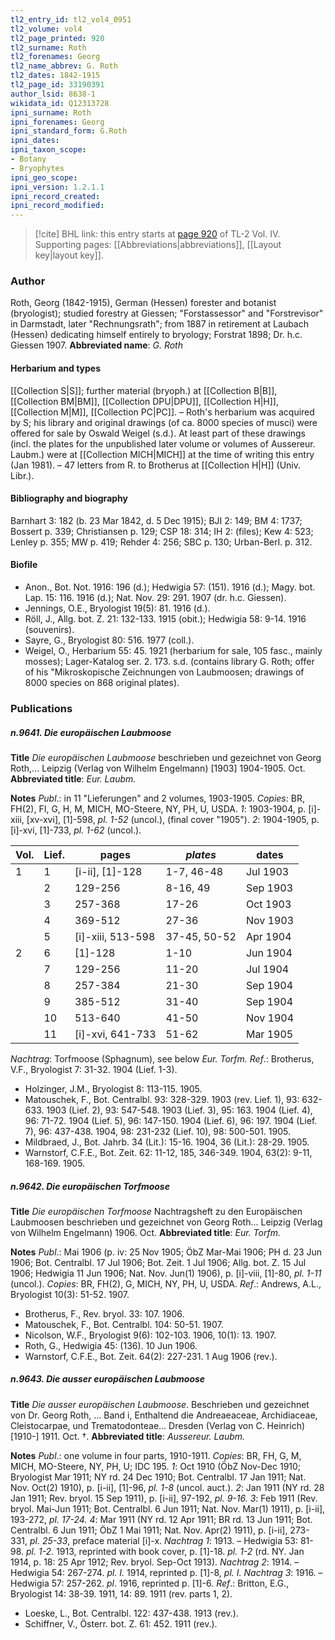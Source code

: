 ```yaml
---
tl2_entry_id: tl2_vol4_0951
tl2_volume: vol4
tl2_page_printed: 920
tl2_surname: Roth
tl2_forenames: Georg
tl2_name_abbrev: G. Roth
tl2_dates: 1842-1915
tl2_page_id: 33190391
author_lsid: 8638-1
wikidata_id: Q12313728
ipni_surname: Roth
ipni_forenames: Georg
ipni_standard_form: G.Roth
ipni_dates: 
ipni_taxon_scope: 
- Botany
- Bryophytes
ipni_geo_scope: 
ipni_version: 1.2.1.1
ipni_record_created: 
ipni_record_modified:
---
```



> [!cite] BHL link: this entry starts at [page 920](https://www.biodiversitylibrary.org/page/33190391) of TL-2 Vol. IV.
> Supporting pages: [[Abbreviations|abbreviations]], [[Layout key|layout key]].

### Author

Roth, Georg (1842-1915), German (Hessen) forester and botanist (bryologist); studied forestry at Giessen; "Forstassessor" and "Forstrevisor" in Darmstadt, later "Rechnungsrath"; from 1887 in retirement at Laubach (Hessen) dedicating himself entirely to bryology; Forstrat 1898; Dr. h.c. Giessen 1907. 
**Abbreviated name**: *G. Roth*

#### Herbarium and types

[[Collection S|S]]; further material (bryoph.) at [[Collection B|B]], [[Collection BM|BM]], [[Collection DPU|DPU]], [[Collection H|H]], [[Collection M|M]], [[Collection PC|PC]]. – Roth's herbarium was acquired by S; his library and original drawings (of ca. 8000 species of musci) were offered for sale by Oswald Weigel (s.d.). At least part of these drawings (incl. the plates for the unpublished later volume or volumes of Aussereur. Laubm.) were at [[Collection MICH|MICH]] at the time of writing this entry (Jan 1981). – 47 letters from R. to Brotherus at [[Collection H|H]] (Univ. Libr.).

#### Bibliography and biography

Barnhart 3: 182 (b. 23 Mar 1842, d. 5 Dec 1915); BJI 2: 149; BM 4: 1737; Bossert p. 339; Christiansen p. 129; CSP 18: 314; IH 2: (files); Kew 4: 523; Lenley p. 355; MW p. 419; Rehder 4: 256; SBC p. 130; Urban-Berl. p. 312.

#### Biofile

- Anon., Bot. Not. 1916: 196 (d.); Hedwigia 57: (151). 1916 (d.); Magy. bot. Lap. 15: 116. 1916 (d.); Nat. Nov. 29: 291. 1907 (dr. h.c. Giessen).
- Jennings, O.E., Bryologist 19(5): 81. 1916 (d.).
- Röll, J., Allg. bot. Z. 21: 132-133. 1915 (obit.); Hedwigia 58: 9-14. 1916 (souvenirs).
- Sayre, G., Bryologist 80: 516. 1977 (coll.).
- Weigel, O., Herbarium 55: 45. 1921 (herbarium for sale, 105 fasc., mainly mosses); Lager-Katalog ser. 2. 173. s.d. (contains library G. Roth; offer of his "Mikroskopische Zeichnungen von Laubmoosen; drawings of 8000 species on 868 original plates).

### Publications

##### n.9641. Die europäischen Laubmoose

**Title**
*Die europäischen Laubmoose* beschrieben und gezeichnet von Georg Roth,... Leipzig (Verlag von Wilhelm Engelmann) \[1903\] 1904-1905. Oct.
**Abbreviated title**: *Eur. Laubm.*

**Notes**
*Publ*.: in 11 "Lieferungen" and 2 volumes, 1903-1905. *Copies*: BR, FH(2), FI, G, H, M, MICH, MO-Steere, NY, PH, U, USDA.
*1*: 1903-1904, p. \[i\]-xiii, \[xv-xvi\], \[1\]-598, *pl. 1-52* (uncol.), (final cover "1905").
*2*: 1904-1905, p. \[i\]-xvi, \[1\]-733, *pl. 1-62* (uncol.).

|Vol.	|Lief.	|pages	|*plates*	|dates|
|---	|---	|---	|---	|---	|
|1	|1	|\[i-ii\], \[1\]-128	|1-7, 46-48	|Jul 1903|
|	|2	|129-256	|8-16, 49	|Sep 1903|
|	|3	|257-368	|17-26	|Oct 1903|
|	|4	|369-512	|27-36	|Nov 1903|
|	|5	|\[i\]-xiii, 513-598	|37-45, 50-52	|Apr 1904|
|2	|6	|\[1\]-128	|1-10	|Jun 1904|
|	|7	|129-256	|11-20	|Jul 1904|
|	|8	|257-384	|21-30	|Sep 1904|
|	|9	|385-512	|31-40	|Sep 1904|
|	|10	|513-640	|41-50	|Nov 1904|
|	|11	|\[i\]-xvi, 641-733	|51-62	|Mar 1905|

*Nachtrag*: Torfmoose (Sphagnum), see below *Eur. Torfm.*
*Ref*.: Brotherus, V.F., Bryologist 7: 31-32. 1904 (Lief. 1-3).
- Holzinger, J.M., Bryologist 8: 113-115. 1905.
- Matouschek, F., Bot. Centralbl. 93: 328-329. 1903 (rev. Lief. 1), 93: 632-633. 1903 (Lief. 2), 93: 547-548. 1903 (Lief. 3), 95: 163. 1904 (Lief. 4), 96: 71-72. 1904 (Lief. 5), 96: 147-150. 1904 (Lief. 6), 96: 197. 1904 (Lief. 7), 96: 437-438. 1904, 98: 231-232 (Lief. 10), 98: 500-501. 1905.
- Mildbraed, J., Bot. Jahrb. 34 (Lit.): 15-16. 1904, 36 (Lit.): 28-29. 1905.
- Warnstorf, C.F.E., Bot. Zeit. 62: 11-12, 185, 346-349. 1904, 63(2): 9-11, 168-169. 1905.

##### n.9642. Die europäischen Torfmoose

**Title**
*Die europäischen Torfmoose* Nachtragsheft zu den Europäischen Laubmoosen beschrieben und gezeichnet von Georg Roth... Leipzig (Verlag von Wilhelm Engelmann) 1906. Oct.
**Abbreviated title**: *Eur. Torfm.*

**Notes**
*Publ*.: Mai 1906 (p. iv: 25 Nov 1905; ÖbZ Mar-Mai 1906; PH d. 23 Jun 1906; Bot. Centralbl. 17 Jul 1906; Bot. Zeit. 1 Jul 1906; Allg. bot. Z. 15 Jul 1906; Hedwigia 11 Jun 1906; Nat. Nov. Jun(1) 1906), p. \[i\]-viii, \[1\]-80, *pl. 1-11* (uncol.). *Copies*: BR, FH(2), G, MICH, NY, PH, U, USDA.
*Ref*.: Andrews, A.L., Bryologist 10(3): 51-52. 1907.
- Brotherus, F., Rev. bryol. 33: 107. 1906.
- Matouschek, F., Bot. Centralbl. 104: 50-51. 1907.
- Nicolson, W.F., Bryologist 9(6): 102-103. 1906, 10(1): 13. 1907.
- Roth, G., Hedwigia 45: (136). 10 Jun 1906.
- Warnstorf, C.F.E., Bot. Zeit. 64(2): 227-231. 1 Aug 1906 (rev.).

##### n.9643. Die ausser europäischen Laubmoose

**Title**
*Die ausser europäischen Laubmoose*. Beschrieben und gezeichnet von Dr. Georg Roth, ... Band i, Enthaltend die Andreaeaceae, Archidiaceae, Cleistocarpae, und Trematodonteae... Dresden (Verlag von C. Heinrich) \[1910-\] 1911. Oct. †.
**Abbreviated title**: *Aussereur. Laubm.*

**Notes**
*Publ*.: one volume in four parts, 1910-1911. *Copies*: BR, FH, G, M, MICH, MO-Steere, NY, PH, U; IDC 195.
*1*: Oct 1910 (ÖbZ Nov-Dec 1910; Bryologist Mar 1911; NY rd. 24 Dec 1910; Bot. Centralbl. 17 Jan 1911; Nat. Nov. Oct(2) 1910), p. \[i-ii\], \[1\]-96, *pl. 1-8* (uncol. auct.).
*2*: Jan 1911 (NY rd. 28 Jan 1911; Rev. bryol. 15 Sep 1911), p. \[i-ii\], 97-192, *pl. 9-16.*
*3*: Feb 1911 (Rev. bryol. Mai-Jun 1911; Bot. Centralbl. 6 Jun 1911; Nat. Nov. Mar(1) 1911), p. \[i-ii\], 193-272, *pl. 17-24.*
*4*: Mar 1911 (NY rd. 12 Apr 1911; BR rd. 13 Jun 1911; Bot. Centralbl. 6 Jun 1911; ÖbZ 1 Mai 1911; Nat. Nov. Apr(2) 1911), p. \[i-ii\], 273-331, *pl. 25-33*, preface material \[i\]-x.
*Nachtrag 1*: 1913. – Hedwigia 53: 81-98. *pl. 1-2.* 1913, reprinted with book cover, p. \[1\]-18. *pl. 1-2* (rd. NY. Jan 1914, p. 18: 25 Apr 1912; Rev. bryol. Sep-Oct 1913).
*Nachtrag 2*: 1914. – Hedwigia 54: 267-274. *pl. I.* 1914, reprinted p. \[1\]-8, *pl. I.*
*Nachtrag 3*: 1916. – Hedwigia 57: 257-262. *pl*. 1916, reprinted p. \[1\]-6.
*Ref*.: Britton, E.G., Bryologist 14: 38-39. 1911, 14: 89. 1911 (rev. parts 1, 2).
- Loeske, L., Bot. Centralbl. 122: 437-438. 1913 (rev.).
- Schiffner, V., Österr. bot. Z. 61: 452. 1911 (rev.).

